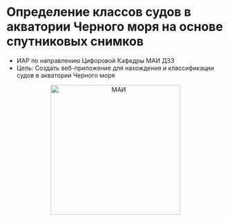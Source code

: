 # Определение классов судов в акватории Черного моря на основе спутниковых снимков

* ИАР по направлению Цифоровой Кафедры МАИ ДЗЗ
* Цель:
    Создать веб-приложение для нахождения и классификации судов в акватории Черного моря

<div style="text-align:center;">
    <img src="https://mai.ru/press/brand/download/Default/RU/Default.svg" alt="МАИ" width="300" height="300">
</div>